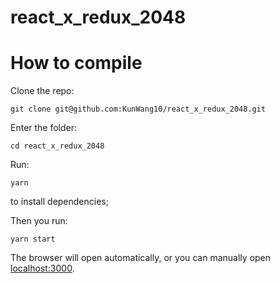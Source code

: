 # react_x_redux_2048
# How to compile
Clone the repo:
```
git clone git@github.com:KunWang10/react_x_redux_2048.git
```
Enter the folder:
```
cd react_x_redux_2048
```
Run:
```
yarn
```
to install dependencies;

Then you run:
```
yarn start
```
The browser will open automatically, or you can manually open [localhost:3000](localhost:3000).

